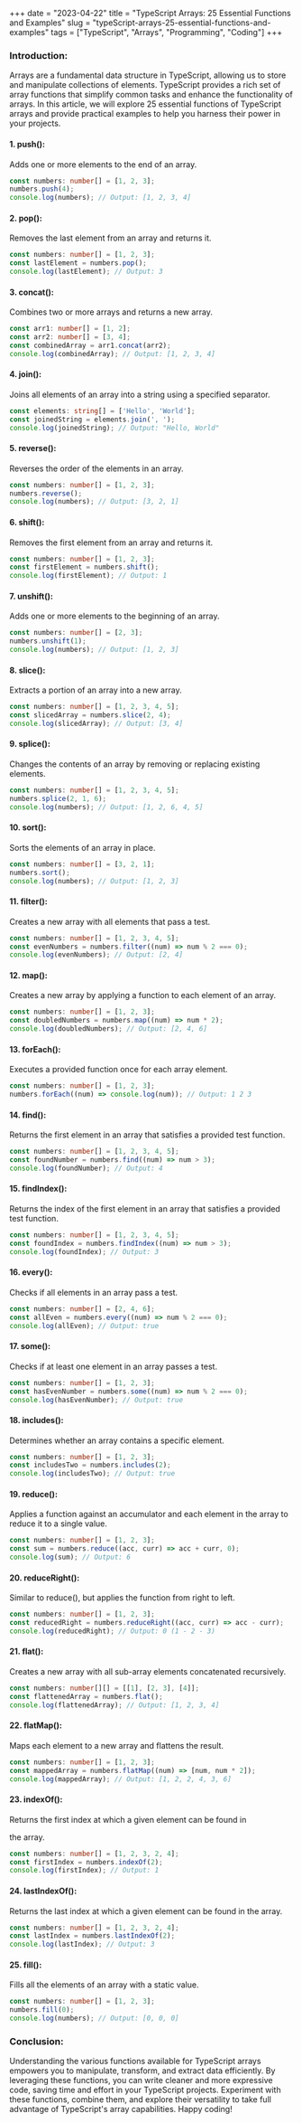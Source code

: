 +++
date = "2023-04-22"
title = "TypeScript Arrays: 25 Essential Functions and Examples"
slug = "typeScript-arrays-25-essential-functions-and-examples"
tags = ["TypeScript", "Arrays", "Programming", "Coding"]
+++

### Introduction:

Arrays are a fundamental data structure in TypeScript, allowing us to store and manipulate collections of elements. TypeScript provides a rich set of array functions that simplify common tasks and enhance the functionality of arrays. In this article, we will explore 25 essential functions of TypeScript arrays and provide practical examples to help you harness their power in your projects.

#### 1. push():

Adds one or more elements to the end of an array.

```typescript
const numbers: number[] = [1, 2, 3];
numbers.push(4);
console.log(numbers); // Output: [1, 2, 3, 4]
```

#### 2. pop():

Removes the last element from an array and returns it.

```typescript
const numbers: number[] = [1, 2, 3];
const lastElement = numbers.pop();
console.log(lastElement); // Output: 3
```

#### 3. concat():

Combines two or more arrays and returns a new array.

```typescript
const arr1: number[] = [1, 2];
const arr2: number[] = [3, 4];
const combinedArray = arr1.concat(arr2);
console.log(combinedArray); // Output: [1, 2, 3, 4]
```

#### 4. join():

Joins all elements of an array into a string using a specified separator.

```typescript
const elements: string[] = ['Hello', 'World'];
const joinedString = elements.join(', ');
console.log(joinedString); // Output: "Hello, World"
```

#### 5. reverse():

Reverses the order of the elements in an array.

```typescript
const numbers: number[] = [1, 2, 3];
numbers.reverse();
console.log(numbers); // Output: [3, 2, 1]
```

#### 6. shift():

Removes the first element from an array and returns it.

```typescript
const numbers: number[] = [1, 2, 3];
const firstElement = numbers.shift();
console.log(firstElement); // Output: 1
```

#### 7. unshift():

Adds one or more elements to the beginning of an array.

```typescript
const numbers: number[] = [2, 3];
numbers.unshift(1);
console.log(numbers); // Output: [1, 2, 3]
```

#### 8. slice():

Extracts a portion of an array into a new array.

```typescript
const numbers: number[] = [1, 2, 3, 4, 5];
const slicedArray = numbers.slice(2, 4);
console.log(slicedArray); // Output: [3, 4]
```

#### 9. splice():

Changes the contents of an array by removing or replacing existing elements.

```typescript
const numbers: number[] = [1, 2, 3, 4, 5];
numbers.splice(2, 1, 6);
console.log(numbers); // Output: [1, 2, 6, 4, 5]
```

#### 10. sort():

Sorts the elements of an array in place.

```typescript
const numbers: number[] = [3, 2, 1];
numbers.sort();
console.log(numbers); // Output: [1, 2, 3]
```

#### 11. filter():

Creates a new array with all elements that pass a test.

```typescript
const numbers: number[] = [1, 2, 3, 4, 5];
const evenNumbers = numbers.filter((num) => num % 2 === 0);
console.log(evenNumbers); // Output: [2, 4]
```

#### 12. map():

Creates a new array by applying a function to each element of an array.

```typescript
const numbers: number[] = [1, 2, 3];
const doubledNumbers = numbers.map((num) => num * 2);
console.log(doubledNumbers); // Output: [2, 4, 6]
```

#### 13. forEach():

Executes a provided function once for each array element.

```typescript
const numbers: number[] = [1, 2, 3];
numbers.forEach((num) => console.log(num)); // Output: 1 2 3
```

#### 14. find():

Returns the first element in an array that satisfies a provided test function.

```typescript
const numbers: number[] = [1, 2, 3, 4, 5];
const foundNumber = numbers.find((num) => num > 3);
console.log(foundNumber); // Output: 4
```

#### 15. findIndex():

Returns the index of the first element in an array that satisfies a provided test function.

```typescript
const numbers: number[] = [1, 2, 3, 4, 5];
const foundIndex = numbers.findIndex((num) => num > 3);
console.log(foundIndex); // Output: 3
```

#### 16. every():

Checks if all elements in an array pass a test.

```typescript
const numbers: number[] = [2, 4, 6];
const allEven = numbers.every((num) => num % 2 === 0);
console.log(allEven); // Output: true
```

#### 17. some():

Checks if at least one element in an array passes a test.

```typescript
const numbers: number[] = [1, 2, 3];
const hasEvenNumber = numbers.some((num) => num % 2 === 0);
console.log(hasEvenNumber); // Output: true
```

#### 18. includes():

Determines whether an array contains a specific element.

```typescript
const numbers: number[] = [1, 2, 3];
const includesTwo = numbers.includes(2);
console.log(includesTwo); // Output: true
```

#### 19. reduce():

Applies a function against an accumulator and each element in the array to reduce it to a single value.

```typescript
const numbers: number[] = [1, 2, 3];
const sum = numbers.reduce((acc, curr) => acc + curr, 0);
console.log(sum); // Output: 6
```

#### 20. reduceRight():

Similar to reduce(), but applies the function from right to left.

```typescript
const numbers: number[] = [1, 2, 3];
const reducedRight = numbers.reduceRight((acc, curr) => acc - curr);
console.log(reducedRight); // Output: 0 (1 - 2 - 3)
```

#### 21. flat():

Creates a new array with all sub-array elements concatenated recursively.

```typescript
const numbers: number[][] = [[1], [2, 3], [4]];
const flattenedArray = numbers.flat();
console.log(flattenedArray); // Output: [1, 2, 3, 4]
```

#### 22. flatMap():

Maps each element to a new array and flattens the result.

```typescript
const numbers: number[] = [1, 2, 3];
const mappedArray = numbers.flatMap((num) => [num, num * 2]);
console.log(mappedArray); // Output: [1, 2, 2, 4, 3, 6]
```

#### 23. indexOf():

Returns the first index at which a given element can be found in

the array.

```typescript
const numbers: number[] = [1, 2, 3, 2, 4];
const firstIndex = numbers.indexOf(2);
console.log(firstIndex); // Output: 1
```

#### 24. lastIndexOf():

Returns the last index at which a given element can be found in the array.

```typescript
const numbers: number[] = [1, 2, 3, 2, 4];
const lastIndex = numbers.lastIndexOf(2);
console.log(lastIndex); // Output: 3
```

#### 25. fill():

Fills all the elements of an array with a static value.

```typescript
const numbers: number[] = [1, 2, 3];
numbers.fill(0);
console.log(numbers); // Output: [0, 0, 0]
```

### Conclusion:

Understanding the various functions available for TypeScript arrays empowers you to manipulate, transform, and extract data efficiently. By leveraging these functions, you can write cleaner and more expressive code, saving time and effort in your TypeScript projects. Experiment with these functions, combine them, and explore their versatility to take full advantage of TypeScript's array capabilities. Happy coding!
